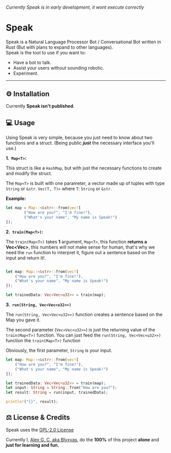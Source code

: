 ###### Currently Speak is in early development, it wont execute correctly
# Speak
Speak is a Natural Language Processor Bot / Conversational Bot written in Rust (But with plans to expand to other languages).<br>
Speak is the tool to use if you want to:

* Have a bot to talk.
* Assist your users without sounding robotic.
* Experiment.

---
## ⚙️ Installation

Currently **Speak isn't published**.

## 💻 Usage

Using Speak is very simple, because you just need to know about two functions and a struct. (Being public ***just*** the necessary interface you'll use.)

**1.&nbsp;&nbsp;`Map<T>`:**

This struct is like a `HashMap`, but with just the necessary functions to create and modify the struct.

The `Map<T>` is built with one parameter, a vector made up of tuples with type `String` or `&str`. `Vec(T, T)>` where `T`: `String` or `&str`.

**Example:**

```Rust
let map = Map::<&str>::from(vec![
        ("How are you?", "I'm fine!"),
        ("What's your name", "My name is Speak!")
]);
```

**2.&nbsp;&nbsp;`train(Map<T>)`:**

The `train(Map<T>)` takes **1** argument, `Map<T>`, this function **returns a Vec<Vec<u32>>**, this numbers will not make sense for human, that's why we need the `run` function to interpret it, figure out a sentence based on the input and return it!.

```Rust

let map: Map::<&str>::from(vec![
    ("How are you?", "I'm fine!"),
    ("What's your name", "My name is Speak!")
]);

let trainedData: Vec<Vec<u32>> = train(map);
```

**3.&nbsp;&nbsp;`run(String, Vec<Vec<u32>>)`**

The `run(String, Vec<Vec<u32>>)` function creates a sentence based on the Map you gave it.

The second parameter (`Vec<Vec<u32>>`) is just the returning value of the `train(Map<T>)` function. You can just feed the `run(String, Vec<Vec<u32>>)` function the `train(Map<T>)` function

Obviously, the first parameter, `String` is your input.

```Rust
let map: Map::<&str>::from(vec![
    ("How are you?", "I'm fine!"),
    ("What's your name", "My name is Speak!")
]);

let trainedData: Vec<Vec<u32>> = train(map);
let input: String = String::from("How are you?");
let result: String = run(input, trainedData);

println!("{}", result);
```

## ⚖️ License & Credits

Speak uses the [GPL-2.0 License](https://github.com/SpeakML/speak/blob/current/LICENSE/)

Currently I, [Alex G. C, aka Blyxyas](https://github.com/blyxyas), do the **100%** of this project **alone** and **just for learning and fun.**
